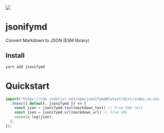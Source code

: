 <img src="https://img.shields.io/bundlephobia/minzip/jsonifymd@latest?color=%2328cb95&label=gzip" />

# jsonifymd

Convert Markdown to JSON (ESM library)

## Install

```
yarn add jsonifymd
```

# Quickstart

```js
import("https://cdn.jsdelivr.net/npm/jsonifymd@latest/dist/index.es.min.js")
  .then(({ default: jsonifymd }) => {
    const json = jsonifymd.text(markdown_text) // From RAW text
    const json = jsonifymd.url(markdown_url) // From URL
    console.log(json);
  );
});
```

